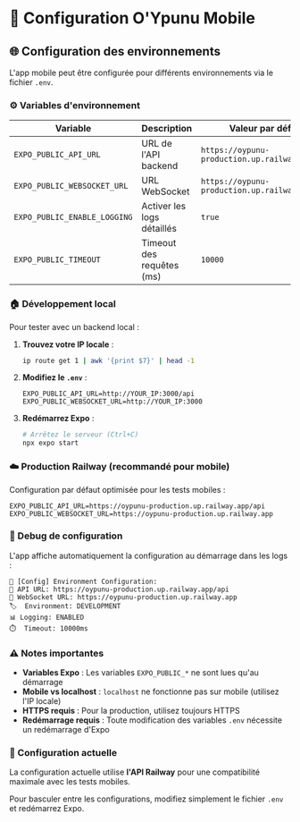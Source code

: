 # 📱 Configuration O'Ypunu Mobile

## 🌐 Configuration des environnements

L'app mobile peut être configurée pour différents environnements via le fichier `.env`.

### ⚙️ Variables d'environnement

| Variable | Description | Valeur par défaut |
|----------|-------------|------------------|
| `EXPO_PUBLIC_API_URL` | URL de l'API backend | `https://oypunu-production.up.railway.app/api` |
| `EXPO_PUBLIC_WEBSOCKET_URL` | URL WebSocket | `https://oypunu-production.up.railway.app` |
| `EXPO_PUBLIC_ENABLE_LOGGING` | Activer les logs détaillés | `true` |
| `EXPO_PUBLIC_TIMEOUT` | Timeout des requêtes (ms) | `10000` |

### 🏠 Développement local

Pour tester avec un backend local :

1. **Trouvez votre IP locale** :
   ```bash
   ip route get 1 | awk '{print $7}' | head -1
   ```

2. **Modifiez le `.env`** :
   ```env
   EXPO_PUBLIC_API_URL=http://YOUR_IP:3000/api
   EXPO_PUBLIC_WEBSOCKET_URL=http://YOUR_IP:3000
   ```

3. **Redémarrez Expo** :
   ```bash
   # Arrêtez le serveur (Ctrl+C)
   npx expo start
   ```

### ☁️ Production Railway (recommandé pour mobile)

Configuration par défaut optimisée pour les tests mobiles :

```env
EXPO_PUBLIC_API_URL=https://oypunu-production.up.railway.app/api
EXPO_PUBLIC_WEBSOCKET_URL=https://oypunu-production.up.railway.app
```

### 🔧 Debug de configuration

L'app affiche automatiquement la configuration au démarrage dans les logs :

```
🔧 [Config] Environment Configuration:
📍 API URL: https://oypunu-production.up.railway.app/api
🔌 WebSocket URL: https://oypunu-production.up.railway.app
🏷️  Environment: DEVELOPMENT
📊 Logging: ENABLED
⏱️  Timeout: 10000ms
```

### ⚠️ Notes importantes

- **Variables Expo** : Les variables `EXPO_PUBLIC_*` ne sont lues qu'au démarrage
- **Mobile vs localhost** : `localhost` ne fonctionne pas sur mobile (utilisez l'IP locale)
- **HTTPS requis** : Pour la production, utilisez toujours HTTPS
- **Redémarrage requis** : Toute modification des variables `.env` nécessite un redémarrage d'Expo

### 🎯 Configuration actuelle

La configuration actuelle utilise **l'API Railway** pour une compatibilité maximale avec les tests mobiles.

Pour basculer entre les configurations, modifiez simplement le fichier `.env` et redémarrez Expo.
